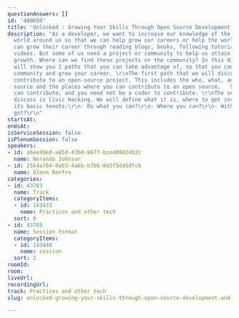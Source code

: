 ```yaml
---
questionAnswers: []
id: '400659'
title: 'Unlocked : Growing Your Skills Through Open Source Development And Civic Hacking'
description: "As a developer, we want to increase our knowledge of the development
  world around us so that we can help grow our careers or help the world.   Many folks
  can grow their career through reading blogs, books, following tutorials or watching
  videos. But some of us need a project or community to help us attain our career
  growth. Where can we find these projects or the community? In this discussion, we
  will show you 2 paths that you can take advantage of, so that you can give to the
  community and grow your career. \r\nThe first path that we will discuss is how to
  contribute to an open-source project. This includes the who, what, and how of open
  source and the places where you can contribute to an open source.   Spoilers: Anyone
  can contribute, and you need not be a coder to contribute. \r\nThe second path we'll
  discuss is Civic Hacking. We will define what it is, where to get involved and cover
  its basic tenets:\r\n- Do what you can?\r\n- Where you can?\r\n- With what you've
  got?\r\n"
startsAt: 
endsAt: 
isServiceSession: false
isPlenumSession: false
speakers:
- id: a6ee49ed-a85d-43bd-8677-bced09824b2c
  name: Nerando Johnson
- id: 25b4a764-0ab3-4a6b-b7b6-8e5f5d46dfc6
  name: Glenn Renfro
categories:
- id: 43783
  name: Track
  categoryItems:
  - id: 143433
    name: Practices and other tech
  sort: 0
- id: 43785
  name: Session Format
  categoryItems:
  - id: 143440
    name: session
  sort: 2
roomId: 
room: 
liveUrl: 
recordingUrl: 
track: Practices and other tech
slug: unlocked-growing-your-skills-through-open-source-development-and-civic-hacking

---
```

